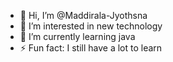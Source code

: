 - 👋 Hi, I’m @Maddirala-Jyothsna
- 👀 I’m interested in new technology
- 🌱 I’m currently learning java
- ⚡ Fun fact: I still have a lot to learn

<!---
Maddirala-Jyothsna/Maddirala-Jyothsna is a ✨ special ✨ repository because its `README.md` (this file) appears on your GitHub profile.
You can click the Preview link to take a look at your changes.
--->
